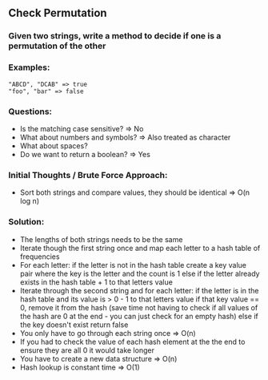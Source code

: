 ## Check Permutation
### Given two strings, write a method to decide if one is a permutation of the other

### Examples:
```
"ABCD", "DCAB" => true
"foo", "bar" => false
```

### Questions:
- Is the matching case sensitive? => No
- What about numbers and symbols? => Also treated as character
- What about spaces?
- Do we want to return a boolean? => Yes

### Initial Thoughts / Brute Force Approach:
- Sort both strings and compare values, they should be identical
=> O(n log n)

### Solution:
- The lengths of both strings needs to be the same
- Iterate though the first string once and map each letter to a hash table of frequencies
- For each letter:
    if the letter is not in the hash table
        create a key value pair where the key is the letter and the count is 1
    else if the letter already exists in the hash table
        + 1 to that letters value
- Iterate through the second string and for each letter:
    if the letter is in the hash table and its value is > 0
        - 1 to that letters value
        if that key value == 0, remove it from the hash (save time not having to check if all values of the hash are 0 at the end - you can just check for an empty hash)
    else if the key doesn't exist
        return false
- You only have to go through each string once
=> O(n)
- If you had to check the value of each hash element at the the end to ensure they are all 0 it would take longer
- You have to create a new data structure
=> O(n)
- Hash lookup is constant time => O(1)
